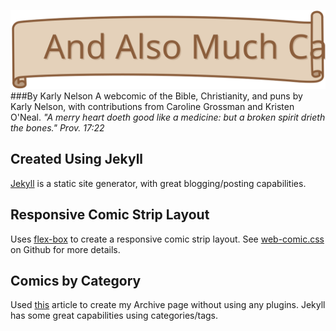 ![# And Also Much Cattle][logo]
###By Karly Nelson
A webcomic of the Bible, Christianity, and puns by Karly Nelson, with contributions from Caroline Grossman and Kristen O'Neal.
*"A merry heart doeth good like a medicine: but a broken spirit drieth the bones." Prov. 17:22*

## Created Using Jekyll
[Jekyll] is a static site generator, with great blogging/posting capabilities.

## Responsive Comic Strip Layout
Uses [flex-box] to create a responsive comic strip layout. See [web-comic.css] on Github for more details.

## Comics by Category
Used [this] article to create my Archive page without using any plugins.
Jekyll has some great capabilities using categories/tags.


[logo]:https://github.com/karlyanelson/andalsomuchcattle/blob/gh-pages/logo.svg
[flex-box]:https://css-tricks.com/snippets/css/a-guide-to-flexbox/
[this]:https://codinfox.github.io/dev/2015/03/06/use-tags-and-categories-in-your-jekyll-based-github-pages/
[Jekyll]:http://jekyllrb.com
[web-comic.css]:https://github.com/karlyanelson/web-comic.css
